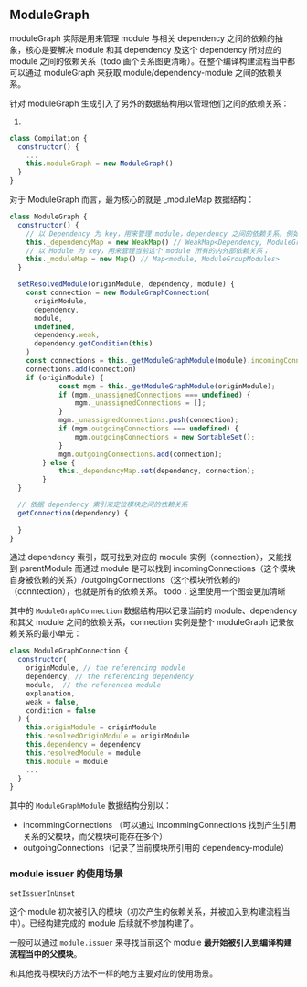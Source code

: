 ## ModuleGraph

moduleGraph 实际是用来管理 module 与相关 dependency 之间的依赖的抽象，核心是要解决 module 和其 dependency 及这个 dependency 所对应的 module 之间的依赖关系（todo 画个关系图更清晰）。在整个编译构建流程当中都可以通过 moduleGraph 来获取 module/dependency-module 之间的依赖关系。

针对 moduleGraph 生成引入了另外的数据结构用以管理他们之间的依赖关系：

1. 

```javascript
class Compilation {
  constructor() {
    ...
    this.moduleGraph = new ModuleGraph()
  }
}

```

对于 ModuleGraph 而言，最为核心的就是 _moduleMap 数据结构：

```javascript
class ModuleGraph {
  constructor() {
    // 以 Dependency 为 key，用来管理 module，dependency 之间的依赖关系。例如对于入口模块来说
    this._dependencyMap = new WeakMap() // WeakMap<Dependency, ModuleGraphConnection>
    // 以 Module 为 key，用来管理当前这个 module 所有的内外部依赖关系；
    this._moduleMap = new Map() // Map<module, ModuleGroupModules>
  }

  setResolvedModule(originModule, dependency, module) {
    const connection = new ModuleGraphConnection(
      originModule,
      dependency,
      module,
      undefined,
      dependency.weak,
      dependency.getCondition(this)
    )
    const connections = this._getModuleGraphModule(module).incomingConnections
    connections.add(connection)
    if (originModule) {
			const mgm = this._getModuleGraphModule(originModule);
			if (mgm._unassignedConnections === undefined) {
				mgm._unassignedConnections = [];
			}
			mgm._unassignedConnections.push(connection);
			if (mgm.outgoingConnections === undefined) {
				mgm.outgoingConnections = new SortableSet();
			}
			mgm.outgoingConnections.add(connection);
		} else {
			this._dependencyMap.set(dependency, connection);
		}
  }

  // 依据 dependency 索引来定位模块之间的依赖关系
  getConnection(dependency) {
  
  }
}
```

通过 dependency 索引，既可找到对应的 module 实例（connection），又能找到 parentModule
而通过 module 是可以找到 incomingConnections（这个模块自身被依赖的关系）/outgoingConnections（这个模块所依赖的）（conntection），也就是所有的依赖关系。 todo：这里使用一个图会更加清晰


其中的 `ModuleGraphConnection` 数据结构用以记录当前的 module、dependency 和其父 module 之间的依赖关系，connection 实例是整个 moduleGraph 记录依赖关系的最小单元：

```javascript
class ModuleGraphConnection {
  constructor(
    originModule, // the referencing module
    dependency, // the referencing dependency
    module,  // the referenced module
    explanation, 
    weak = false, 
    condition = false
  ) {
    this.originModule = originModule
    this.resolvedOriginModule = originModule
    this.dependency = dependency
    this.resolvedModule = module
    this.module = module
    ...
  }
}
```

其中的 `ModuleGraphModule` 数据结构分别以：

* incommingConnections （可以通过 incommingConnections 找到产生引用关系的父模块，而父模块可能存在多个）
* outgoingConnections（记录了当前模块所引用的 dependency-module）


### module issuer 的使用场景

`setIssuerInUnset`

这个 module 初次被引入的模块（初次产生的依赖关系，并被加入到构建流程当中）。已经构建完成的 module 后续就不参加构建了。

一般可以通过 `module.issuer` 来寻找当前这个 module **最开始被引入到编译构建流程当中的父模块**。

和其他找寻模块的方法不一样的地方主要对应的使用场景。






<!-- https://mp.weixin.qq.com/s?__biz=Mzg3OTYwMjcxMA==&mid=2247483956&idx=1&sn=a2066fcc76cd97de88a6d6cb397e6c2a&chksm=cf00bf4df877365b95fe685507294ef8df12351daca9abb1864d37d4d9903a76e1bbb3a663c1&cur_album_id=1856066636768722949&scene=190#rd -->